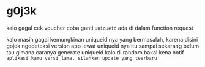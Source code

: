 # g0j3k

kalo gagal cek voucher coba ganti `uniqueid`
ada di dalam function request


kalo masih gagal kemungkinan uniqueid nya yang bermasalah, karena disini gojek ngedeteksi version app lewat uniqueid nya itu
sampai sekarang belum tau gimana caranya generate uniqueid
kalo di random bakal kena notif `aplikasi kamu versi lama, silahkan update yang teerbaru`
